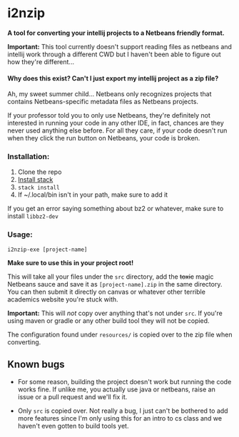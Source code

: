 # i2nzip

__A tool for converting your intellij projects to a Netbeans friendly format.__

**Important:** This tool currently doesn't support reading files as netbeans and intellij work through a different CWD but I haven't been able to figure out how they're different...

#### Why does this exist? Can't I just export my intellij project as a zip file?

Ah, my sweet summer child... Netbeans only recognizes projects that contains 
Netbeans-specific metadata files as Netbeans projects. 

If your professor told you to only use Netbeans, they're definitely not interested 
in running your code in any other IDE, in fact, chances are they never used anything
else before. For all they care, if your code doesn't run when they click the run button on Netbeans,
your code is broken.

### Installation:

1. Clone the repo
2. [Install stack](https://docs.haskellstack.org/en/stable/README/)
3. `stack install`
4. If ~/.local/bin isn't in your path, make sure to add it

If you get an error saying something about bz2 or whatever, make sure to install `libbz2-dev`

### Usage:

`i2nzip-exe [project-name]`

**Make sure to use this in your project root!**

This will take all your files under the `src` directory, add the ~~toxic~~ magic Netbeans sauce
and save it as `[project-name].zip` in the same directory. You can then submit it directly on
canvas or whatever other terrible academics website you're stuck with.

**Important:** This will _not_ copy over anything that's not under `src`. If you're using
maven or gradle or any other build tool they will not be copied.

The configuration found under `resources/` is copied over to the zip file when converting.
## Known bugs

* For some reason, building the project doesn't work but running the code works fine.
If unlike me, you actually use java or netbeans, raise an issue or a pull request and we'll fix it.

* Only `src` is copied over. Not really a bug, I just can't be bothered to add more features
since I'm only using this for an intro to cs class and we haven't even gotten to build tools yet.

